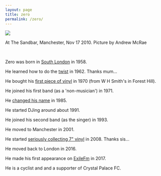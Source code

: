 ```yaml
---
layout: page
title: zero
permalink: /zero/
---
```


![](https://lh3.googleusercontent.com/ed6Vn39mPLYimHlAcLNcRxjNVtJhfjTH4FFILLAdLxg2s8p4x5UDYtXbwQinaN5l8wNibX5oepaE1c7KZrTKGkaX-zXrgZUnc1FDsv3X1u7UMegvJ5ABxUFB3pYlyyhH5LnofSVEWOW56Nn44AsahC_YWdmbUDI_E6C7qpa-PoGwVQyayE42vMMDKS5IYh2RXvmTRbkoVoqDqSdzg7-_Hf_ibqM-QIrDrB9KWzYAwECLXruHZdf-_WJbGu5DTMSx_XUsECL_sSrRorloYPReyjTiAB4a5GEcDtfR88MRjTQ3SPoorrswAy_bORv5dTQS8HJO9OOLj4ng699QK7gxKFW7IZVvpz6c3B5UyHBW_0XJHbC53TiiX1sCt4KVdybua7hYdGxejqbSNBiBDh4tFPXf9GxQfu1MmQQpVONHWIYSWVl5PPW2T0VYX-Vb_seeoCt6E-kM6egyGWIpcoTe4jmMDoibMFuvRYzfhCSwbhJFj70Mjz6qF0RGLINMHK2JW5u3JUxsapRDAUJ12nEiX0VHk1C4yuHY0XTBLtZWUzcv-2c1fc71GZRUSXqxfHDw2undIYmylfGGyd_sxUm1avIPYRpIQwCVB-0w6nyAs1QaD6qfhZJoKMEgjhS3iqJz4FNR0vLa98m2dJTQZoS1-K2C=s600-no)
    
At The Sandbar, Manchester, Nov 17 2010. Picture by Andrew McRae

&nbsp;

Zero was born in [South London](https://www.google.com/maps/place/University+Hospital+Lewisham/@51.4538007,-0.0149486,15z/data=!4m12!1m6!3m5!1s0x4876026cbb95461b:0x6eb43b739f60a28d!2sLewisham+Hospital+(Stop+HH)!8m2!3d51.4532861!4d-0.0165205!3m4!1s0x4876026b62f8fa51:0x3c0456133392b610!8m2!3d51.4533617!4d-0.0179225) in 1958.

He learned how to do the [twist](https://www.thoughtco.com/the-twist-dance-craze-1779369) in 1962. Thanks mum...

He bought his [first piece of vinyl](https://en.wikipedia.org/wiki/The_Velvet_Underground_%26_Nico) in 1970 (from W H Smith's in Forest Hill).

He joined his first band (as a 'non-musician') in 1971.

He [changed his name](https://www.rocketlawyer.co.uk/documents-and-forms/Statutory-declaration-of-name-change.rl#) in 1985.

He started DJing around about 1991.

He joined his second band (as the singer) in 1993.

He moved to Manchester in 2001.

He started [seriously collecting 7" vinyl](https://www.discogs.com/user/zerocc/collection?sort_by=artists_sort&facets=formats%255D%253A%255B7%2522) in 2008. Thanks sis...

He moved back to London in 2016.

He made his first appearance on [ExileFm](https://www.exilefm.com) in 2017.

He is a cyclist and and a supporter of Crystal Palace FC.